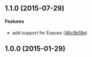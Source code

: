 <a name="1.1.0"></a>
## 1.1.0 (2015-07-29)


#### Features

* add support for Expose ([46c9b18e](https://github.com/fczbkk/uuid4/commit/46c9b18eb462c91faffe748f0e0fb69f7d2956fd))


<a name="1.0.0"></a>
## 1.0.0 (2015-01-29)


